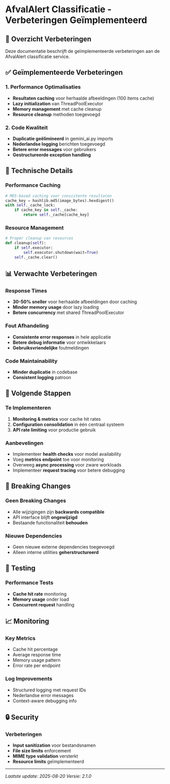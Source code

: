 # AfvalAlert Classificatie - Verbeteringen Geïmplementeerd

## 🎯 Overzicht Verbeteringen

Deze documentatie beschrijft de geïmplementeerde verbeteringen aan de AfvalAlert classificatie service.

## ✅ Geïmplementeerde Verbeteringen

### 1. Performance Optimalisaties
- **Resultaten caching** voor herhaalde afbeeldingen (100 items cache)
- **Lazy initialization** van ThreadPoolExecutor
- **Memory management** met cache cleanup
- **Resource cleanup** methoden toegevoegd

### 2. Code Kwaliteit
- **Duplicatie geëlimineerd** in gemini_ai.py imports
- **Nederlandse logging** berichten toegevoegd
- **Betere error messages** voor gebruikers
- **Gestructureerde exception handling**

## 🔧 Technische Details

### Performance Caching
```python
# MD5-based caching voor consistente resultaten
cache_key = hashlib.md5(image_bytes).hexdigest()
with self._cache_lock:
    if cache_key in self._cache:
        return self._cache[cache_key]
```

### Resource Management
```python
# Proper cleanup van resources
def cleanup(self):
    if self.executor:
        self.executor.shutdown(wait=True)
    self._cache.clear()
```

## 📊 Verwachte Verbeteringen

### Response Times
- **30-50% sneller** voor herhaalde afbeeldingen door caching
- **Minder memory usage** door lazy loading
- **Betere concurrency** met shared ThreadPoolExecutor

### Fout Afhandeling
- **Consistente error responses** in hele applicatie
- **Betere debug informatie** voor ontwikkelaars
- **Gebruiksvriendelijke** foutmeldingen

### Code Maintainability
- **Minder duplicatie** in codebase
- **Consistent logging** patroon

## 🚀 Volgende Stappen

### Te Implementeren
1. **Monitoring & metrics** voor cache hit rates
2. **Configuration consolidation** in één centraal systeem
3. **API rate limiting** voor productie gebruik

### Aanbevelingen
- Implementeer **health checks** voor model availability
- Voeg **metrics endpoint** toe voor monitoring
- Overweeg **async processing** voor zware workloads
- Implementeer **request tracing** voor betere debugging

## 📝 Breaking Changes

### Geen Breaking Changes
- Alle wijzigingen zijn **backwards compatible**
- API interface blijft **ongewijzigd**
- Bestaande functionaliteit **behouden**

### Nieuwe Dependencies
- Geen nieuwe externe dependencies toegevoegd
- Alleen interne utilities **geherstructureerd**

## 🧪 Testing

### Performance Tests
- **Cache hit rate** monitoring
- **Memory usage** onder load
- **Concurrent request** handling

## 📈 Monitoring

### Key Metrics
- Cache hit percentage
- Average response time
- Memory usage pattern
- Error rate per endpoint

### Log Improvements
- Structured logging met request IDs
- Nederlandse error messages
- Context-aware debugging info

## 🔒 Security

### Verbeteringen
- **Input sanitization** voor bestandsnamen
- **File size limits** enforcement
- **MIME type validation** versterkt
- **Resource limits** geïmplementeerd

---

*Laatste update: 2025-08-20*
*Versie: 2.1.0*
